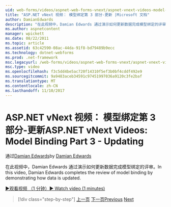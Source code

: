 ```yaml
---
uid: web-forms/videos/aspnet-web-forms-vnext/aspnet-vnext-videos-model-binding-part-3-updating
title: "ASP.NET vNext 视频： 模型绑定第 3 部分-更新 |Microsoft 文档"
author: DamianEdwards
description: "在此视频中，Damian Edwards 通过演示如何更新数据完成模型绑定的评审。"
ms.author: aspnetcontent
manager: wpickett
ms.date: 08/22/2011
ms.topic: article
ms.assetid: 63c42590-08ac-44da-91f8-bd79489b9ecc
ms.technology: dotnet-webforms
ms.prod: .net-framework
msc.legacyurl: /web-forms/videos/aspnet-web-forms-vnext/aspnet-vnext-videos-model-binding-part-3-updating
msc.type: video
ms.openlocfilehash: f3c5dd4be5ac720f14310f5ef3b0bf4cddf492e9
ms.sourcegitcommit: 9a9483aceb34591c97451997036a9120c3fe2baf
ms.translationtype: MT
ms.contentlocale: zh-CN
ms.lasthandoff: 11/10/2017
---
```

<a name="aspnet-vnext-videos-model-binding-part-3---updating"></a><span data-ttu-id="4affa-103">ASP.NET vNext 视频： 模型绑定第 3 部分-更新</span><span class="sxs-lookup"><span data-stu-id="4affa-103">ASP.NET vNext Videos: Model Binding Part 3 - Updating</span></span>
====================
<span data-ttu-id="4affa-104">通过[Damian Edwards](https://github.com/DamianEdwards)</span><span class="sxs-lookup"><span data-stu-id="4affa-104">by [Damian Edwards](https://github.com/DamianEdwards)</span></span>

<span data-ttu-id="4affa-105">在此视频中，Damian Edwards 通过演示如何更新数据完成模型绑定的评审。</span><span class="sxs-lookup"><span data-stu-id="4affa-105">In this video, Damian Edwards completes the review of model binding by demonstrating how data is updated.</span></span>

[<span data-ttu-id="4affa-106">&#9654;观看视频 （1 分钟）</span><span class="sxs-lookup"><span data-stu-id="4affa-106">&#9654; Watch video (1 minutes)</span></span>](https://channel9.msdn.com/Blogs/ASP-NET-Site-Videos/aspnet-vnext-videos-model-binding-part-3-updating)

>[!div class="step-by-step"]
<span data-ttu-id="4affa-107">[上一页](aspnet-vnext-videos-model-binding-part-2-filtering.md)
[下一页](aspnet-45-web-forms-model-binding.md)</span><span class="sxs-lookup"><span data-stu-id="4affa-107">[Previous](aspnet-vnext-videos-model-binding-part-2-filtering.md)
[Next](aspnet-45-web-forms-model-binding.md)</span></span>
